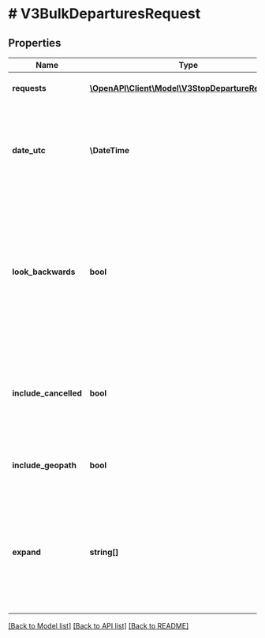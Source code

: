 # # V3BulkDeparturesRequest

## Properties

Name | Type | Description | Notes
------------ | ------------- | ------------- | -------------
**requests** | [**\OpenAPI\Client\Model\V3StopDepartureRequest[]**](V3StopDepartureRequest.md) | Collection of departure requests |
**date_utc** | **\DateTime** | Filter by the date and time of the request (ISO 8601 UTC format) (default &#x3D; current date and time) | [optional]
**look_backwards** | **bool** | Indicates if filtering runs (and their departures) to those that arrive at destination before date_utc (default &#x3D; false). Requires max_results &amp;gt; 0. | [optional]
**include_cancelled** | **bool** | Indicates if cancelled services (if they exist) are returned (default &#x3D; false) - metropolitan train only | [optional]
**include_geopath** | **bool** | Indicates if the route geopath should be returned | [optional]
**expand** | **string[]** | List objects to be returned in full (i.e. expanded) - options include: all, stop, route, run, direction, disruption, none | [optional]

[[Back to Model list]](../../README.md#models) [[Back to API list]](../../README.md#endpoints) [[Back to README]](../../README.md)
